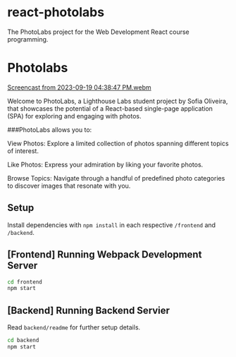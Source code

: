 # react-photolabs
The PhotoLabs project for the Web Development React course programming.

# Photolabs
[Screencast from 2023-09-19 04:38:47 PM.webm](https://github.com/sfia-o/photolabs-starter/assets/124226366/e299edc2-1eba-4109-a5c6-08f32393958f)

Welcome to PhotoLabs, a Lighthouse Labs student project by Sofia Oliveira, that showcases the potential of a React-based single-page application (SPA) for exploring and engaging with photos. 

###PhotoLabs allows you to:

View Photos: Explore a limited collection of photos spanning different topics of interest.

Like Photos: Express your admiration by liking your favorite photos.

Browse Topics: Navigate through a handful of predefined photo categories to discover images that resonate with you.

## Setup

Install dependencies with `npm install` in each respective `/frontend` and `/backend`.

## [Frontend] Running Webpack Development Server

```sh
cd frontend
npm start
```

## [Backend] Running Backend Servier

Read `backend/readme` for further setup details.

```sh
cd backend
npm start
```
